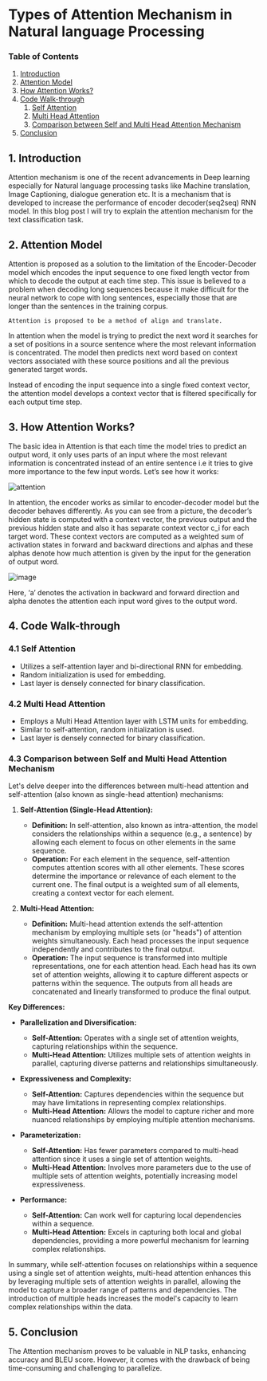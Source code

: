 # Types of Attention Mechanism in Natural language Processing

### Table of Contents
1. [Introduction](#introduction)
2. [Attention Model](#attention-model)
3. [How Attention Works?](#how-attention-works)
4. [Code Walk-through](#code-walk-through)
   1. [Self Attention](#self-attention)
   2. [Multi Head Attention](#multi-head-attention)
   3. [Comparison between Self and Multi Head Attention Mechanism](#comparison-between-self-and-multi-head-attention-mechanism)
5. [Conclusion](#conclusion)


## 1. Introduction <a name="introduction"></a>
Attention mechanism is one of the recent advancements in Deep learning especially for Natural language processing tasks like Machine translation, Image Captioning, dialogue generation etc. It is a mechanism that is developed to increase the performance of encoder decoder(seq2seq) RNN model. In this blog post I will try to explain the attention mechanism for the text classification task.

## 2. Attention Model <a name="attention-model"></a>
Attention is proposed as a solution to the limitation of the Encoder-Decoder model which encodes the input sequence to one fixed length vector from which to decode the output at each time step. This issue is believed to a problem when decoding long sequences because it make difficult for the neural network to cope with long sentences, especially those that are longer than the sentences in the training corpus.

```Attention is proposed to be a method of align and translate.```

In attention when the model is trying to predict the next word it searches for a set of positions in a source sentence where the most relevant information is concentrated. The model then predicts next word based on context vectors associated with these source positions and all the previous generated target words.

Instead of encoding the input sequence into a single fixed context vector, the attention model develops a context vector that is filtered specifically for each output time step.

## 3. How Attention Works? <a name="how-attention-works"></a>
The basic idea in Attention is that each time the model tries to predict an output word, it only uses parts of an input where the most relevant information is concentrated instead of an entire sentence i.e it tries to give more importance to the few input words. Let’s see how it works:

![attention](https://miro.medium.com/v2/resize:fit:828/format:webp/1*wa4zt-LcMWRIYLfiHfBKvA.png "Attention Mechanism Illustration")

In attention, the encoder works as similar to encoder-decoder model but the decoder behaves differently. As you can see from a picture, the decoder’s hidden state is computed with a context vector, the previous output and the previous hidden state and also it has separate context vector c_i for each target word. These context vectors are computed as a weighted sum of activation states in forward and backward directions and alphas and these alphas denote how much attention is given by the input for the generation of output word.

![image](https://miro.medium.com/v2/resize:fit:456/format:webp/1*rjIVbJMcDi1ZMyZbblaunA.png "Context vector for output word 1")

Here, ‘a’ denotes the activation in backward and forward direction and alpha denotes the attention each input word gives to the output word.

## 4. Code Walk-through <a name="code-walk-through"></a>


### 4.1 Self Attention <a name="self-attention"></a>
- Utilizes a self-attention layer and bi-directional RNN for embedding.
- Random initialization is used for embedding.
- Last layer is densely connected for binary classification.

### 4.2 Multi Head Attention <a name="multi-head-attention"></a>
- Employs a Multi Head Attention layer with LSTM units for embedding.
- Similar to self-attention, random initialization is used.
- Last layer is densely connected for binary classification.

### 4.3 Comparison between Self and Multi Head Attention Mechanism
Let's delve deeper into the differences between multi-head attention and self-attention (also known as single-head attention) mechanisms:

1. **Self-Attention (Single-Head Attention):**
   - **Definition:** In self-attention, also known as intra-attention, the model considers the relationships within a sequence (e.g., a sentence) by allowing each element to focus on other elements in the same sequence.
   - **Operation:** For each element in the sequence, self-attention computes attention scores with all other elements. These scores determine the importance or relevance of each element to the current one. The final output is a weighted sum of all elements, creating a context vector for each element.

2. **Multi-Head Attention:**
   - **Definition:** Multi-head attention extends the self-attention mechanism by employing multiple sets (or "heads") of attention weights simultaneously. Each head processes the input sequence independently and contributes to the final output.
   - **Operation:** The input sequence is transformed into multiple representations, one for each attention head. Each head has its own set of attention weights, allowing it to capture different aspects or patterns within the sequence. The outputs from all heads are concatenated and linearly transformed to produce the final output.

**Key Differences:**

- **Parallelization and Diversification:**
  - **Self-Attention:** Operates with a single set of attention weights, capturing relationships within the sequence.
  - **Multi-Head Attention:** Utilizes multiple sets of attention weights in parallel, capturing diverse patterns and relationships simultaneously.

- **Expressiveness and Complexity:**
  - **Self-Attention:** Captures dependencies within the sequence but may have limitations in representing complex relationships.
  - **Multi-Head Attention:** Allows the model to capture richer and more nuanced relationships by employing multiple attention mechanisms.

- **Parameterization:**
  - **Self-Attention:** Has fewer parameters compared to multi-head attention since it uses a single set of attention weights.
  - **Multi-Head Attention:** Involves more parameters due to the use of multiple sets of attention weights, potentially increasing model expressiveness.

- **Performance:**
  - **Self-Attention:** Can work well for capturing local dependencies within a sequence.
  - **Multi-Head Attention:** Excels in capturing both local and global dependencies, providing a more powerful mechanism for learning complex relationships.

In summary, while self-attention focuses on relationships within a sequence using a single set of attention weights, multi-head attention enhances this by leveraging multiple sets of attention weights in parallel, allowing the model to capture a broader range of patterns and dependencies. The introduction of multiple heads increases the model's capacity to learn complex relationships within the data.

## 5. Conclusion <a name="conclusion"></a>
The Attention mechanism proves to be valuable in NLP tasks, enhancing accuracy and BLEU score. However, it comes with the drawback of being time-consuming and challenging to parallelize.




